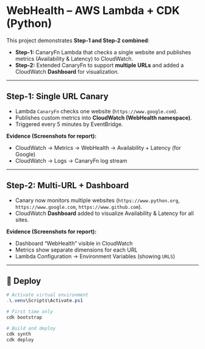 # WebHealth – AWS Lambda + CDK (Python)

This project demonstrates **Step-1 and Step-2 combined**:  

- **Step-1:** CanaryFn Lambda that checks a single website and publishes metrics (Availability & Latency) to CloudWatch.  
- **Step-2:** Extended CanaryFn to support **multiple URLs** and added a CloudWatch **Dashboard** for visualization.  

---

##  Step-1: Single URL Canary
- Lambda `CanaryFn` checks one website (`https://www.google.com`).  
- Publishes custom metrics into **CloudWatch (WebHealth namespace)**.  
- Triggered every 5 minutes by EventBridge.  

**Evidence (Screenshots for report):**  
- CloudWatch → Metrics → WebHealth → Availability + Latency (for Google)  
- CloudWatch → Logs → CanaryFn log stream  

---

##  Step-2: Multi-URL + Dashboard
- Canary now monitors multiple websites (`https://www.python.org`, `https://www.google.com`, `https://www.github.com`).  
- CloudWatch **Dashboard** added to visualize Availability & Latency for all sites.  

**Evidence (Screenshots for report):**  
- Dashboard “WebHealth” visible in CloudWatch  
- Metrics show separate dimensions for each URL  
- Lambda Configuration → Environment Variables (showing `URLS`)  

---

## 🚀 Deploy
```powershell
# Activate virtual environment
.\.venv\Scripts\Activate.ps1

# First time only
cdk bootstrap

# Build and deploy
cdk synth
cdk deploy
